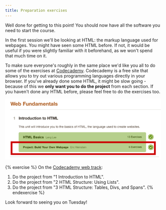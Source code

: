 ```yaml
---
title: Preparation exercises
---
```


Well done for getting to this point! You should now have all the software you need to start the course.

In the first session we'll be looking at HTML: the markup language used for webpages. You might have seen some HTML before. If not, it would be useful if you were slightly familiar with it beforehand, as we won't spend that much time on it.

To make sure everyone's roughly in the same place we'd like you all to do some of the exercises at [Codecademy](http://www.codecademy.com). Codecademy is a free site that allows you to try out various programming languages directly in your browser. If you've already done some HTML, it might be slow going - because of this we **only want you to do the project** from each section. If you haven't done any HTML before, please feel free to do the exercises too.

![Highlighting the project on Codecademy](/assets/codecademy_web.png)

{% exercise %}
On the [Codecademy web track](http://www.codecademy.com/tracks/web):
1. Do the project from "1 Introduction to HTML".
2. Do the project from "2 HTML Structure: Using Lists".
3. Do the project from "3 HTML Structure: Tables, Divs, and Spans".
{% endexercise %}

Look forward to seeing you on Tuesday!
